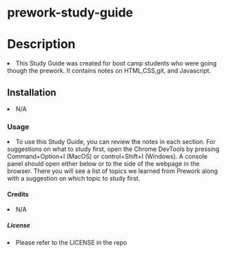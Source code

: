 # prework-study-guide 
<title>Study Guide Webpage</title>

<h1>Description</h1>
<li>This Study Guide was created for boot camp students who were going though the prework. It contains notes on HTML,CSS,git, and Javascript.</li>

<h2>Installation</h2>
<li>N/A</li>

<h3>Usage</h3>
<li>To use this Study Guide, you can review the notes in each section.  For suggestions on what to study first, open the Chrome DevTools by pressing Command+Option+I (MacOS) or control+Shift+I (Windows).  A console panel should open either below or to the side of the webpage in the browser.  There you will see a list of topics we learned from Prework along with a suggestion on which topic to study first.</li>
  
  <h4>Credits</h4>
  <li>N/A</li>
  
  <h5>License</h5>
  <li>Please refer to the LICENSE in the repo</li>

